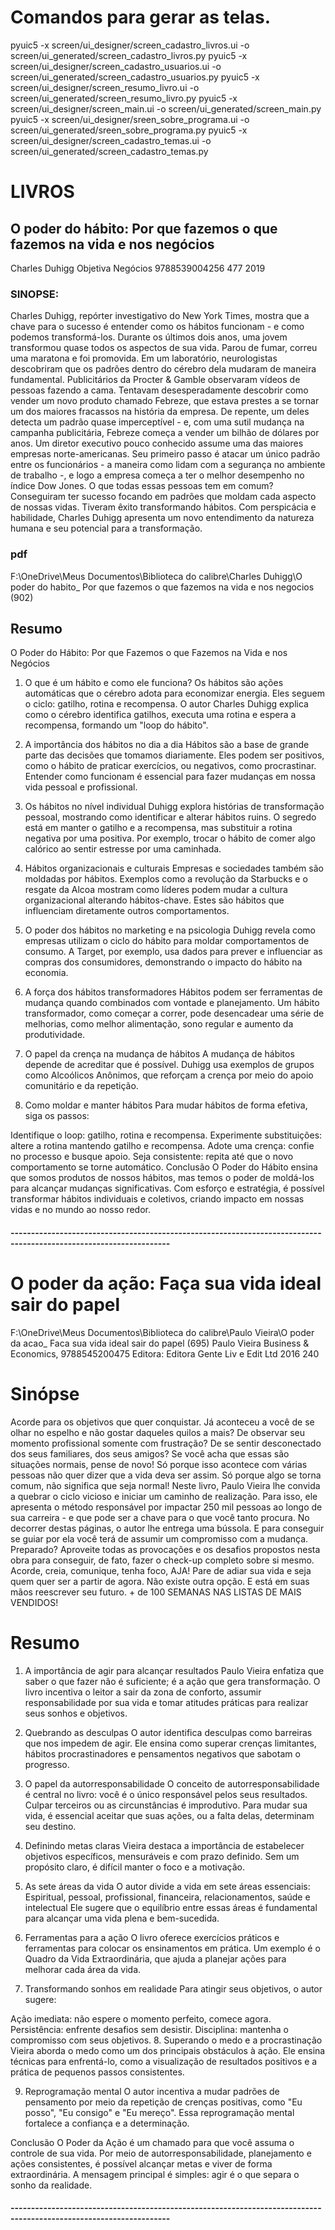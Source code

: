 
# Comandos para gerar as telas.  
pyuic5 -x screen/ui_designer/screen_cadastro_livros.ui -o screen/ui_generated/screen_cadastro_livros.py
pyuic5 -x screen/ui_designer/screen_cadastro_usuarios.ui -o screen/ui_generated/screen_cadastro_usuarios.py
pyuic5 -x screen/ui_designer/screen_resumo_livro.ui -o screen/ui_generated/screen_resumo_livro.py
pyuic5 -x screen/ui_designer/screen_main.ui -o screen/ui_generated/screen_main.py
pyuic5 -x screen/ui_designer/sreen_sobre_programa.ui -o screen/ui_generated/sreen_sobre_programa.py
pyuic5 -x screen/ui_designer/screen_cadastro_temas.ui -o screen/ui_generated/screen_cadastro_temas.py


# LIVROS 
## O poder do hábito: Por que fazemos o que fazemos na vida e nos negócios
Charles Duhigg
Objetiva
Negócios
9788539004256
477
2019 

### SINOPSE: 
Charles Duhigg, repórter investigativo do New York Times, mostra que a chave para o sucesso é entender como os hábitos funcionam - e como podemos transformá-los. Durante os últimos dois anos, uma jovem transformou quase todos os aspectos de sua vida. Parou de fumar, correu uma maratona e foi promovida. Em um laboratório, neurologistas descobriram que os padrões dentro do cérebro dela mudaram de maneira fundamental. Publicitários da Procter & Gamble observaram vídeos de pessoas fazendo a cama. Tentavam desesperadamente descobrir como vender um novo produto chamado Febreze, que estava prestes a se tornar um dos maiores fracassos na história da empresa. De repente, um deles detecta um padrão quase imperceptível - e, com uma sutil mudança na campanha publicitária, Febreze começa a vender um bilhão de dólares por anos. Um diretor executivo pouco conhecido assume uma das maiores empresas norte-americanas. Seu primeiro passo é atacar um único padrão entre os funcionários - a maneira como lidam com a segurança no ambiente de trabalho -, e logo a empresa começa a ter o melhor desempenho no índice Dow Jones. O que todas essas pessoas tem em comum? Conseguiram ter sucesso focando em padrões que moldam cada aspecto de nossas vidas. Tiveram êxito transformando hábitos. Com perspicácia e habilidade, Charles Duhigg apresenta um novo entendimento da natureza humana e seu potencial para a transformação.

### pdf 
F:\OneDrive\Meus Documentos\Biblioteca do calibre\Charles Duhigg\O poder do habito_ Por que fazemos o que fazemos na vida e nos negocios (902)


## Resumo

O Poder do Hábito: Por que Fazemos o que Fazemos na Vida e nos Negócios
1. O que é um hábito e como ele funciona?
Os hábitos são ações automáticas que o cérebro adota para economizar energia. Eles seguem o ciclo: gatilho, rotina e recompensa. O autor Charles Duhigg explica como o cérebro identifica gatilhos, executa uma rotina e espera a recompensa, formando um "loop do hábito".

2. A importância dos hábitos no dia a dia
Hábitos são a base de grande parte das decisões que tomamos diariamente. Eles podem ser positivos, como o hábito de praticar exercícios, ou negativos, como procrastinar. Entender como funcionam é essencial para fazer mudanças em nossa vida pessoal e profissional.

3. Os hábitos no nível individual
Duhigg explora histórias de transformação pessoal, mostrando como identificar e alterar hábitos ruins. O segredo está em manter o gatilho e a recompensa, mas substituir a rotina negativa por uma positiva. Por exemplo, trocar o hábito de comer algo calórico ao sentir estresse por uma caminhada.

4. Hábitos organizacionais e culturais
Empresas e sociedades também são moldadas por hábitos. Exemplos como a revolução da Starbucks e o resgate da Alcoa mostram como líderes podem mudar a cultura organizacional alterando hábitos-chave. Estes são hábitos que influenciam diretamente outros comportamentos.

5. O poder dos hábitos no marketing e na psicologia
Duhigg revela como empresas utilizam o ciclo do hábito para moldar comportamentos de consumo. A Target, por exemplo, usa dados para prever e influenciar as compras dos consumidores, demonstrando o impacto do hábito na economia.

6. A força dos hábitos transformadores
Hábitos podem ser ferramentas de mudança quando combinados com vontade e planejamento. Um hábito transformador, como começar a correr, pode desencadear uma série de melhorias, como melhor alimentação, sono regular e aumento da produtividade.

7. O papel da crença na mudança de hábitos
A mudança de hábitos depende de acreditar que é possível. Duhigg usa exemplos de grupos como Alcoólicos Anônimos, que reforçam a crença por meio do apoio comunitário e da repetição.

8. Como moldar e manter hábitos
Para mudar hábitos de forma efetiva, siga os passos:

Identifique o loop: gatilho, rotina e recompensa.
Experimente substituições: altere a rotina mantendo gatilho e recompensa.
Adote uma crença: confie no processo e busque apoio.
Seja consistente: repita até que o novo comportamento se torne automático.
Conclusão
O Poder do Hábito ensina que somos produtos de nossos hábitos, mas temos o poder de moldá-los para alcançar mudanças significativas. Com esforço e estratégia, é possível transformar hábitos individuais e coletivos, criando impacto em nossas vidas e no mundo ao nosso redor.


#### -------------------------------------------------------------------------------------------------------------------

# O poder da ação: Faça sua vida ideal sair do papel
F:\OneDrive\Meus Documentos\Biblioteca do calibre\Paulo Vieira\O poder da acao_ Faca sua vida ideal sair do papel (695)
Paulo Vieira
Business & Economics,
9788545200475
Editora: Editora Gente Liv e Edit Ltd
2016
240
# Sinópse
Acorde para os objetivos que quer conquistar. Já aconteceu a você de se olhar no espelho e não gostar daqueles quilos a mais? De observar seu momento profissional somente com frustração? De se sentir desconectado dos seus familiares, dos seus amigos? Se você acha que essas são situações normais, pense de novo! Só porque isso acontece com várias pessoas não quer dizer que a vida deva ser assim. Só porque algo se torna comum, não significa que seja normal! Neste livro, Paulo Vieira lhe convida a quebrar o ciclo vicioso e iniciar um caminho de realização. Para isso, ele apresenta o método responsável por impactar 250 mil pessoas ao longo de sua carreira - e que pode ser a chave para o que você tanto procura. No decorrer destas páginas, o autor lhe entrega uma bússola. E para conseguir se guiar por ela você terá de assumir um compromisso com a mudança. Preparado? Aproveite todas as provocações e os desafios propostos nesta obra para conseguir, de fato, fazer o check-up completo sobre si mesmo. Acorde, creia, comunique, tenha foco, AJA! Pare de adiar sua vida e seja quem quer ser a partir de agora. Não existe outra opção. E está em suas mãos reescrever seu futuro. + de 100 SEMANAS NAS LISTAS DE MAIS VENDIDOS!

# Resumo 
1. A importância de agir para alcançar resultados
Paulo Vieira enfatiza que saber o que fazer não é suficiente; é a ação que gera transformação. O livro incentiva o leitor a sair da zona de conforto, assumir responsabilidade por sua vida e tomar atitudes práticas para realizar seus sonhos e objetivos.

2. Quebrando as desculpas
O autor identifica desculpas como barreiras que nos impedem de agir. Ele ensina como superar crenças limitantes, hábitos procrastinadores e pensamentos negativos que sabotam o progresso.

3. O papel da autorresponsabilidade
O conceito de autorresponsabilidade é central no livro: você é o único responsável pelos seus resultados. Culpar terceiros ou as circunstâncias é improdutivo. Para mudar sua vida, é essencial aceitar que suas ações, ou a falta delas, determinam seu destino.

4. Definindo metas claras
Vieira destaca a importância de estabelecer objetivos específicos, mensuráveis e com prazo definido. Sem um propósito claro, é difícil manter o foco e a motivação.

5. As sete áreas da vida
O autor divide a vida em sete áreas essenciais:
Espiritual, pessoal, profissional, financeira, relacionamentos, saúde e intelectual
Ele sugere que o equilíbrio entre essas áreas é fundamental para alcançar uma vida plena e bem-sucedida.

6. Ferramentas para a ação
O livro oferece exercícios práticos e ferramentas para colocar os ensinamentos em prática. Um exemplo é o Quadro da Vida Extraordinária, que ajuda a planejar ações para melhorar cada área da vida.

7. Transformando sonhos em realidade
Para atingir seus objetivos, o autor sugere:

Ação imediata: não espere o momento perfeito, comece agora.
Persistência: enfrente desafios sem desistir.
Disciplina: mantenha o compromisso com seus objetivos.
8. Superando o medo e a procrastinação
Vieira aborda o medo como um dos principais obstáculos à ação. Ele ensina técnicas para enfrentá-lo, como a visualização de resultados positivos e a prática de pequenos passos consistentes.

9. Reprogramação mental
O autor incentiva a mudar padrões de pensamento por meio da repetição de crenças positivas, como "Eu posso", "Eu consigo" e "Eu mereço". Essa reprogramação mental fortalece a confiança e a determinação.

Conclusão
O Poder da Ação é um chamado para que você assuma o controle de sua vida. Por meio de autorresponsabilidade, planejamento e ações consistentes, é possível alcançar metas e viver de forma extraordinária. A mensagem principal é simples: agir é o que separa o sonho da realidade.

#### -------------------------------------------------------------------------------------------------------------------